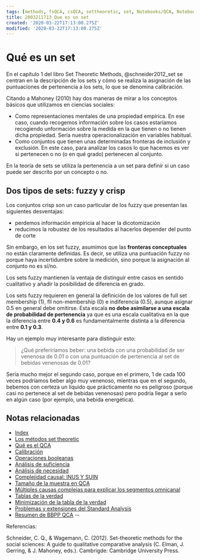 ```yaml
---
tags: [methods, fsQCA, csQCA, settheoretic, set, Notebooks/QCA, Notebooks/methods]
title: 2003211713_Que es un set
created: '2020-03-22T17:13:00.275Z'
modified: '2020-03-22T17:13:00.275Z'
---
```


# Qué es un set

En el capítulo 1 del libro Set Theoretic Methods, @schneider2012_set se centran en la descripción de los sets y cómo se realiza la asignación de las puntuaciones de pertenencia a los sets, lo que se denomina calibración.

Citando a Mahoney (2010) hay dos maneras de mirar a los conceptos básicos que utilizamos en ciencias sociales:

- Como representaciones mentales de una propiedad empírica. En ese caso, cuando recogemos información sobre los casos estaríamos recogiendo unformación sobre la medida en la que tienen o no tienen dicha propiedad. Sería nuestra operacionalización en variables habitual.
- Como conjuntos que tienen unas determinadas fronteras de inclusión y exclusión. En este caso, para analizar los casos lo que hacemos es ver si pertenecen o no (o en qué grado) pertenecen al conjunto.

En la teoría de sets se utiliza la pertenencia a un set para definir si un caso puede ser descrito por un concepto o no.

## Dos tipos de sets: fuzzy y crisp

Los conjuntos crisp son un caso particular de los fuzzy que presentan las siguientes desventajas:

- perdemos información empíricia al hacer la dicotomización
- reducimos la robustez de los resultados al hacerlos depender del punto de corte

Sin embargo, en los set fuzzy, asumimos que las **fronteras conceptuales** no están claramente definidas. Es decir, se utiliza una puntuación fuzzy no porque haya incertidumbre sobre la medición, sino porque la asignación al conjunto no es sí/no.

Los sets fuzzy mantienen la ventaja de distinguir entre casos en sentido cualitativo y añadir la posibilidad de diferencia en grado.

Los sets fuzzy requieren en general la definición de los valores de full set membership (1), fll non-membership (0) e indiferencia (0.5), aunque asignar 0.5 en general debe omitirse. Esta escala **no debe asimilarse a una escala de probabilidad de pertenencia** ya que es una escala cualitativa en la que la diferencia entre **0.4 y 0.6** es fundamentalmente distinta a la diferencia entre **0.1 y 0.3**.

Hay un ejemplo muy interesante para distinguir esto:

> ¿Qué preferiríamos beber: una bebida con una probabilidad de ser venenosa de 0.01 o con una puntuación de pertenencia al set de bebidas venenosas de 0.01?

Sería mucho mejor el segundo caso, porque en el primero, 1 de cada 100 veces podríamos beber algo muy venenoso, mientras que en el segundo, bebemos con certeza un líquido que prácticamente no es peligroso (porque casi no pertenece al set de bebidas venenosas) pero podría llegar a serlo en algún caso (por ejemplo, una bebida energética).

## Notas relacionadas

- [Index](_2003101705_index.md)
- [Los métodos set theoretic](2003212003_set_theoretic_methods.md)
- [Qué es el QCA](2003212024_qca_descripcion.md)
- [Calibración](2003221733_calibracion_sets.md)
- [Operaciones booleanas](2003231138_operaciones_boleanas.md)
- [Análisis de suficiencia](2003241628_analisissuficiencia_qca.md)
- [Análisis de necesidad](2003241901_condicionnecesidadqca.md)
- [Complejidad causal: INUS Y SUIN](2003250705_causalcomplexity.md)
- [Tamaño de la muestra en QCA](2003250723_tamanomuestraenQCA.md)
- [Múltiples causas complejas para explicar los segmentos omnicanal](2003251146_omnicanalidadypropension_promocion.md)
- [Tablas de la verdad](2003260827_qca_tabladelaverdad.md)
- [Minimización de la tabla de la verdad](2003261610_minimizacion_tabladelaverdad.md)
- [Problemas y extensiones del Standard Analysis](2004020637_problemas_potenciales_QCA_extensiones.md)
- [Resumen de BBPP QCA](2004020654_resumen_etapas_bbpp_qca.md)
--

Referencias:

Schneider, C. Q., & Wagemann, C. (2012). Set-theoretic methods for the social sciences: A guide to qualitative comparative analysis (C. Elman, J. Gerring, & J. Mahoney, eds.). Cambrigde: Cambridge University Press.